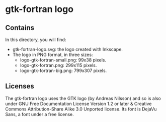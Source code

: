 # gtk-fortran logo

## Contains
In this directory, you will find:

- gtk-fortran-logo.svg: the logo created with Inkscape.
- The logo in PNG format, in three sizes:
  - logo-gtk-fortran-small.png: 99x38 pixels.
  - logo-gtk-fortran.png: 299x115 pixels.
  - logo-gtk-fortran-big.png: 799x307 pixels.

## Licenses

The gtk-fortran logo uses the GTK logo (by Andreas Nilsson) and so is also under GNU Free Documentation License Version 1.2 or later & Creative Commons Attribution-Share Alike 3.0 Unported license. Its font is DejaVu Sans, a font under a free license.

